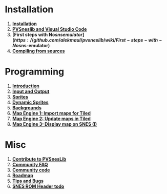 # Installation #

  1. **[Installation](https://github.com/alekmaul/pvsneslib/wiki/Installation)**
  1. **[PVSneslib and Visual Studio Code](https://github.com/alekmaul/pvsneslib/wiki/PVSneslib-and-Visual-Studio-Code)**
  1. **[First steps with No$sns emulator](https://github.com/alekmaul/pvsneslib/wiki/First-steps-with-No$sns-emulator)**
  1. **[Compiling from sources](https://github.com/alekmaul/pvsneslib/wiki/Compiling-from-sources)**

# Programming #
  1. **[Introduction](https://github.com/alekmaul/pvsneslib/wiki/Introduction)**
  1. **[Input and Output](https://github.com/alekmaul/pvsneslib/wiki/Input-and-Output)**
  1. **[Sprites](https://github.com/alekmaul/pvsneslib/wiki/Sprites)**
  1. **[Dynamic Sprites](https://github.com/alekmaul/pvsneslib/wiki/Dynamic-Sprites)**
  1. **[Backgrounds](https://github.com/alekmaul/pvsneslib/wiki/Backgrounds)**
  1. **[Map Engine 1: Import maps for Tiled](https://github.com/alekmaul/pvsneslib/wiki/Import-maps-for-Tiled)**
  1. **[Map Engine 2: Update maps in Tiled](https://github.com/alekmaul/pvsneslib/wiki/Update-Maps-in-Tiled)**
  1. **[Map Engine 3: Display map on SNES (I)]( https://github.com/alekmaul/pvsneslib/wiki/Display-map-on-SNES-(1))**

# Misc #
  1. **[Contribute to PVSnesLib](https://github.com/alekmaul/pvsneslib/wiki/Contribute-to-PVSnesLib)**
  1. **[Community FAQ](https://github.com/alekmaul/pvsneslib/wiki/Community-FAQ)**
  1. **[Community code](https://github.com/alekmaul/pvsneslib/wiki/Community-code)**
  1. **[Roadmap](https://github.com/alekmaul/pvsneslib/wiki/Roadmap)**
  1. **[Tips and Bugs](https://github.com/alekmaul/pvsneslib/wiki/Tips-and-Bugs)**
  1. **[SNES ROM Header **todo**](https://github.com/alekmaul/pvsneslib/wiki/SNES-ROM-Header)**
